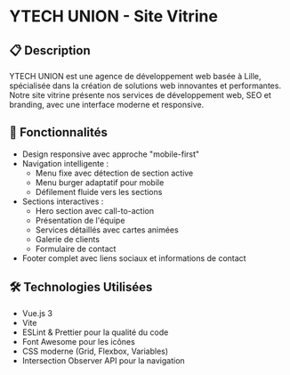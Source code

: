 # YTECH UNION - Site Vitrine

## 📋 Description
YTECH UNION est une agence de développement web basée à Lille, spécialisée dans la création de solutions web innovantes et performantes. Notre site vitrine présente nos services de développement web, SEO et branding, avec une interface moderne et responsive.

## 🚀 Fonctionnalités
- Design responsive avec approche "mobile-first"
- Navigation intelligente :
  - Menu fixe avec détection de section active
  - Menu burger adaptatif pour mobile
  - Défilement fluide vers les sections
- Sections interactives :
  - Hero section avec call-to-action
  - Présentation de l'équipe
  - Services détaillés avec cartes animées
  - Galerie de clients
  - Formulaire de contact
- Footer complet avec liens sociaux et informations de contact

## 🛠 Technologies Utilisées
- Vue.js 3
- Vite
- ESLint & Prettier pour la qualité du code
- Font Awesome pour les icônes
- CSS moderne (Grid, Flexbox, Variables)
- Intersection Observer API pour la navigation
